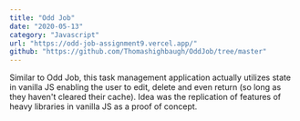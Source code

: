```yaml
---
title: "Odd Job"
date: "2020-05-13"
category: "Javascript"
url: "https://odd-job-assignment9.vercel.app/"
github: "https://github.com/Thomashighbaugh/OddJob/tree/master"
---
```


Similar to Odd Job, this task management application actually utilizes state in vanilla JS enabling the user to edit, delete and even return (so long as they haven't cleared their cache). Idea was the replication of features of heavy libraries in vanilla JS as a proof of concept.
